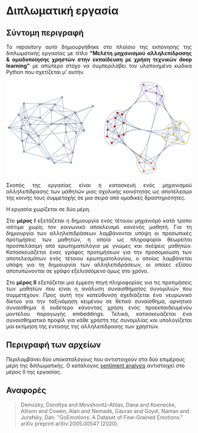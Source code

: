 # Διπλωματική εργασία
## Σύντομη περιγραφή
<p align="justify"> Το repository αυτό δημιουργήθηκε στο πλαίσιο της εκπόνησης της διπλωματικής εργασίας με τίτλο <b>"Μελέτη μηχανισμού αλληλεπίδρασης & ομαδοποίησης χρηστών στην εκπαίδευση με χρήση τεχνικών deep learning"</b> με απώτερο στόχο να συμπεριλάβει τον υλοποιημένο κώδικα Python που σχετίζεται μ' αυτήν. </p>

![cover.pdf](https://github.com/alexandrosst/Diploma-Thesis/blob/main/img.svg)

<p align="justify">Σκοπός της εργασίας είναι η κατασκευή ενός μηχανισμού αλληλεπίδρασης των μαθητών μιας σχολικής κοινότητας ως αποτέλεσμα της κοινής τους συμμετοχής σε μια σειρά από ομαδικές δραστηριότητες.</p>

<p align="justify">Η εργασία χωρίζεται σε δύο μέρη.</p>
<p align="justify">Στο <b>μέρος Ι</b> εξετάζεται η δημιουργία ενός τέτοιου μηχανισμό κατά τρόπο ισότιμο χωρίς τον κοινωνικό αποκλεισμό κανενός μαθητή. Για τη δημιουργία των αλληλεπιδράσεων λαμβάνονται υπόψη οι προσωπικές προτιμήσεις των μαθητών, η οποία ως πληροφορία θεωρείται προσπελάσιμη από ερωτηματολόγια με γνώμες και σκέψεις μαθητών. Κατασκευάζεται ένας γράφος προτιμήσεων για την προσομοίωση των αποτελεσμάτων ενός τέτοιου ερωτηματολογίου, ο οποίος λαμβάνεται υπόψη για τη δημιουργία των αλληλεπιδράσεων, οι οποίες εξίσου αποτυπώνονται σε γράφο εξελισσόμενο όμως στο χρόνο.</p>

<p align="justify">Στο <b>μέρος ΙΙ</b> εξετάζεται μια έμμεση πηγή πληροφορίας για τις προτιμήσεις των μαθητών που είναι η ανάλυση συναισθήματος συνομιλιών που συμμετέχουν. Προς αυτή την κατεύθυνση σχεδιάζεται ένα νευρωνικό δίκτυο για την ταξινόμηση κειμένου σε θετικό συναίσθημα, αρνητικό συναίσθημα ή ουδέτερο κάνοντας χρήση ενός προεκπαιδευμένου μοντέλου παραγωγής embeddings. Τελικά, κατασκευάζεται ένα συναισθηματικό προφίλ για κάθε χρήστη της συνομιλίας και υπολογίζεται μια εκτίμηση της έντασης της αλληλεπίδρασης των χρηστών.</p>

## Περιγραφή των αρχείων
<p>Περιλαμβάνει δύο υποκαταλόγους που αντιστοιχούν στα δύο επιμέρους μέρη της διπλωματικής. Ο κατάλογος <a href=https://github.com/alexandrosst/Diploma-Thesis/tree/main/sentiment%20analysis>sentiment analysis</a> αντιστοιχεί στο μέρος ΙΙ της εργασίας.
</p>

## Αναφορές
> Demszky, Dorottya and Movshovitz-Attias, Dana and Koenecke, Allison and Cowen, Alan and Nemade, Gaurav and Goyal, Naman and Jurafsky, Dan. "GoEmotions: A Dataset of Fine-Grained Emotions." arXiv preprint arXiv:2005.00547 (2020).